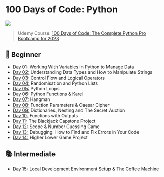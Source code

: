 # 100 Days of Code: Python
![](Assets/python_code.png)

> Udemy Course: [100 Days of Code: The Complete Python Pro Bootcamp for 2023](https://www.udemy.com/course/100-days-of-code/)

## 🔰 Beginner 
- [Day 01:](https://github.com/2tzz/100Days_Python_Udemy/tree/main/logs/day01) Working With Variables in Python to Manage Data
- [Day 02:](https://github.com/2tzz/100Days_Python_Udemy/tree/main/logs/day02) Understanding Data Types and How to Manipulate Strings
- [Day 03:](https://github.com/2tzz/100Days_Python_Udemy/tree/main/logs/day03) Control Flow and Logical Operators
- [Day 04:](https://github.com/2tzz/100Days_Python_Udemy/tree/main/logs/day04) Randomisation and Python Lists
- [Day 05:](https://github.com/2tzz/100Days_Python_Udemy/tree/main/logs/day05) Python Loops
- [Day 06:](https://github.com/2tzz/100Days_Python_Udemy/tree/main/logs/day06) Python Functions & Karel
- [Day 07:](https://github.com/2tzz/100Days_Python_Udemy/tree/main/logs/day07) Hangman
- [Day 08:](https://github.com/2tzz/100Days_Python_Udemy/tree/main/logs/day08) Function Parameters & Caesar Cipher
- [Day 09:](https://github.com/2tzz/100Days_Python_Udemy/tree/main/logs/day09) Dictionaries, Nesting and The Secret Auction
- [Day 10:](https://github.com/2tzz/100Days_Python_Udemy/tree/main/logs/day10) Functions with Outputs
- [Day 11:](https://github.com/2tzz/100Days_Python_Udemy/tree/main/logs/day11) The Blackjack Capstone Project
- [Day 12:](https://github.com/2tzz/100Days_Python_Udemy/tree/main/logs/day12) Scope & Number Guessing Game
- [Day 13:](https://github.com/2tzz/100Days_Python_Udemy/tree/main/logs/day13) Debugging: How to Find and Fix Errors in Your Code
- [Day 14:](https://github.com/2tzz/100Days_Python_Udemy/tree/main/logs/day14) Higher Lower Game Project
## 📚 Intermediate
- [Day 15:](https://github.com/2tzz/100Days_Python_Udemy/tree/main/logs/day15) Local Development Environment Setup & The Coffee Machine
